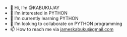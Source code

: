- 👋 Hi, I’m @KABUKUJAY
- 👀 I’m interested in PYTHON
- 🌱 I’m currently learning PYTHON
- 💞️ I’m looking to collaborate on PYTHON programming
- 📫 How to reach me via jameskabuku@gmail.com

<!---
KABUKUJAY/KABUKUJAY is a ✨ special ✨ repository because its `README.md` (this file) appears on your GitHub profile.
You can click the Preview link to take a look at your changes.
--->
